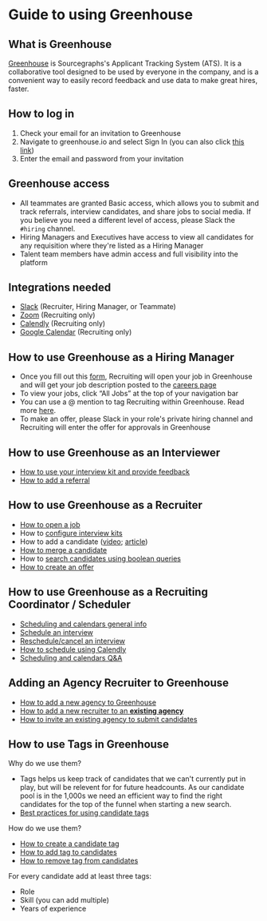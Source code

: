 # Guide to using Greenhouse

## What is Greenhouse

[Greenhouse](https://www.greenhouse.io/) is Sourcegraphs's Applicant Tracking System (ATS). It is a collaborative tool designed to be used by everyone in the company, and is a convenient way to easily record feedback and use data to make great hires, faster.

## How to log in

1. Check your email for an invitation to Greenhouse
2. Navigate to greenhouse.io and select Sign In (you can also click [this link](https://app.greenhouse.io/users/sign_in))
3. Enter the email and password from your invitation

## Greenhouse access

- All teammates are granted Basic access, which allows you to submit and track referrals, interview candidates, and share jobs to social media. If you believe you need a different level of access, please Slack the `#hiring` channel.
- Hiring Managers and Executives have access to view all candidates for any requisition where they're listed as a Hiring Manager
- Talent team members have admin access and full visibility into the platform

## Integrations needed

- [Slack](https://support.greenhouse.io/hc/en-us/articles/207344866-Slack) (Recruiter, Hiring Manager, or Teammate)
- [Zoom](https://support.greenhouse.io/hc/en-us/articles/360042222612-Zoom) (Recruiting only)
- [Calendly](https://support.greenhouse.io/hc/en-us/articles/360029359472) (Recruiting only)
- [Google Calendar](https://support.greenhouse.io/hc/en-us/articles/360021799232-Enable-Google-Calendar) (Recruiting only)

## How to use Greenhouse as a Hiring Manager

- Once you fill out this [form](https://forms.gle/13EraprAhpYz29dTA), Recruiting will open your job in Greenhouse and will get your job description posted to the [careers page](https://boards.greenhouse.io/sourcegraph91)
- To view your jobs, click “All Jobs” at the top of your navigation bar
- You can use a @ mention to tag Recruiting within Greenhouse. Read more [here](https://support.greenhouse.io/hc/en-us/articles/360013153651--mentions).
- To make an offer, please Slack in your role's private hiring channel and Recruiting will enter the offer for approvals in Greenhouse

## How to use Greenhouse as an Interviewer

- [How to use your interview kit and provide feedback](https://support.greenhouse.io/hc/en-us/articles/115002226826-Interviewer-guide-Using-interview-kits)
- [How to add a referral](https://support.greenhouse.io/hc/en-us/articles/201982560-Submit-Referrals)

## How to use Greenhouse as a Recruiter

- [How to open a job](https://support.greenhouse.io/hc/en-us/articles/200668380-Create-a-new-job)
- How to [configure interview kits](https://support.greenhouse.io/hc/en-us/articles/115002226746-Configure-interview-kits)
- How to add a candidate ([video](https://support.greenhouse.io/hc/en-us/articles/115002195063-Manually-add-candidates); [article](https://support.greenhouse.io/hc/en-us/articles/360036524551-Add-candidates-to-Greenhouse-via-LinkedIn-RSC-integration))
- [How to merge a candidate](https://support.greenhouse.io/hc/en-us/articles/115004506466-Merge-candidate-profiles)
- How to [search candidates using boolean queries](https://support.greenhouse.io/hc/en-us/articles/202360199-Search-candidates-using-boolean-queries-)
- [How to create an offer](https://support.greenhouse.io/hc/en-us/articles/200721744-Create-Offer)

## How to use Greenhouse as a Recruiting Coordinator / Scheduler

- [Scheduling and calendars general info](https://support.greenhouse.io/hc/en-us/sections/360001178052)
- [Schedule an interview](https://support.greenhouse.io/hc/en-us/articles/360045420091-Schedule-an-interview)
- [Reschedule/cancel an interview](https://support.greenhouse.io/hc/en-us/articles/200241969-Reschedule-cancel-an-interview)
- [How to schedule using Calendly](https://support.greenhouse.io/hc/en-us/articles/360029686091)
- [Scheduling and calendars Q&A](https://support.greenhouse.io/hc/en-us/sections/360000692832)

## Adding an Agency Recruiter to Greenhouse

- [How to add a new agency to Greenhouse](https://support.greenhouse.io/hc/en-us/articles/201078255-Add-a-New-Agency)
- [How to add a new recruiter to an **existing agency**](https://support.greenhouse.io/hc/en-us/articles/200666389)
- [How to invite an existing agency to submit candidates](https://support.greenhouse.io/hc/en-us/articles/200666389-Invite-an-agency-recruiter-to-submit-candidates)

## How to use Tags in Greenhouse

Why do we use them?

- Tags helps us keep track of candidates that we can't currently put in play, but will be relevent for for future headcounts. As our candidate pool is in the 1,000s we need an efficient way to find the right candidates for the top of the funnel when starting a new search.
- [Best practices for using candidate tags](https://support.greenhouse.io/hc/en-us/articles/360004149852)

How do we use them?

- [How to create a candidate tag](https://support.greenhouse.io/hc/en-us/articles/360045893411-Create-candidate-tag)
- [How to add tag to candidates](https://support.greenhouse.io/hc/en-us/articles/360027904392)
- [How to remove tag from candidates](https://support.greenhouse.io/hc/en-us/articles/360028190371)

For every candidate add at least three tags:

- Role
- Skill (you can add multiple)
- Years of experience
